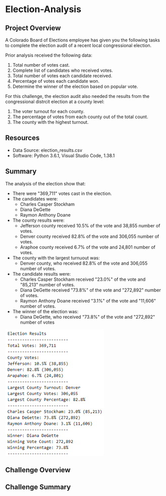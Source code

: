 # Election-Analysis

## Project Overview
A Colorado Board of Elections employee has given you the following tasks to complete the election audit of a recent local congressional election. 

Prior analysis received the following data:
1. Total number of votes cast. 
2. Complete list of candidates who received votes.
3. Total number of votes each candidate received. 
4. Percentage of votes each candidate won. 
5. Determine the winner of the election based on popular vote. 

For this challenge, the election audit also needed the results from the congressional distrcit election at a county level:
1. The voter turnout for each county.
2. The percentage of votes from each county out of the total count.
3. The county with the highest turnout.

## Resources
- Data Source: election_results.csv
- Software: Python 3.6.1, Visual Studio Code, 1.38.1

## Summary
The analysis of the election show that:
- There were "369,711" votes cast in the election.
- The candidates were:
  - Charles Casper Stockham
  - Diana DeGette
  - Raymon Anthony Doane
- The county results were:
  - Jefferson county received 10.5% of the vote and 38,855 number of votes.
  - Denver county received 82.8% of the vote and 306,055 number of votes.
  - Araphoe county received 6.7% of the vote and 24,801 number of votes.
- The county with the largest turnuout was:
  - Denver county, who received 82.8% of the vote and 306,055 number of votes.
- The candidate results were:
  - Charles Casper Stockham received "23.0%" of the vote and "85,213" number of votes.
  - Diana DeGette received "73.8%" of the vote and "272,892" number of votes.
  - Raymon Anthony Doane received "3.1%" of the vote and "11,606" number of votes.
- The winner of the election was:
  - Diana DeGette, who received "73.8%" of the vote and "272,892" number of votes

![election_analysis](Resources/election_analysis.PNG)

## Challenge Overview

## Challenge Summary 
